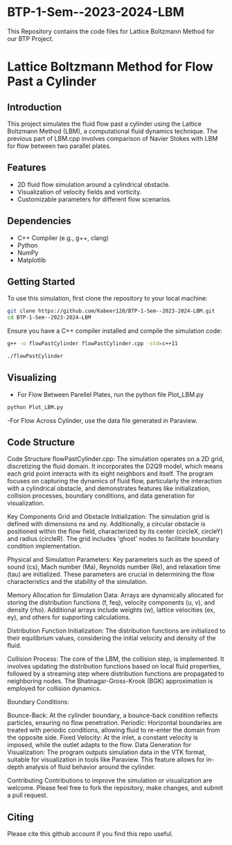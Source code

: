 # BTP-1-Sem--2023-2024-LBM
This Repository contains the code files for Lattice Boltzmann Method for our BTP Project.

# Lattice Boltzmann Method for Flow Past a Cylinder

## Introduction
This project simulates the fluid flow past a cylinder using the Lattice Boltzmann Method (LBM), a computational fluid dynamics technique. The previous part of LBM.cpp involves comparison of Navier Stokes with LBM for flow between two parallel plates.

## Features
- 2D fluid flow simulation around a cylindrical obstacle.
- Visualization of velocity fields and vorticity. 
- Customizable parameters for different flow scenarios.

## Dependencies
- C++ Compiler (e.g., g++, clang)
- Python 
- NumPy
- Matplotlib

## Getting Started

To use this simulation, first clone the repository to your local machine:

```bash
git clone https://github.com/Kabeer120/BTP-1-Sem--2023-2024-LBM.git
cd BTP-1-Sem--2023-2024-LBM
```
Ensure you have a C++ compiler installed and compile the simulation code:

```bash
g++ -o flowPastCylinder flowPastCylinder.cpp -std=c++11
```
```bash
./flowPastCylinder
```




## Visualizing
- For Flow Between Parellel Plates, run the python file Plot_LBM.py
```bash
python Plot_LBM.py
```
-For Flow Across Cylinder, use the data file generated in Paraview.


## Code Structure

Code Structure
flowPastCylinder.cpp: The simulation operates on a 2D grid, discretizing the fluid domain. It incorporates the D2Q9 model, which means each grid point interacts with its eight neighbors and itself. The program focuses on capturing the dynamics of fluid flow, particularly the interaction with a cylindrical obstacle, and demonstrates features like initialization, collision processes, boundary conditions, and data generation for visualization.

Key Components
Grid and Obstacle Initialization: The simulation grid is defined with dimensions nx and ny. Additionally, a circular obstacle is positioned within the flow field, characterized by its center (circleX, circleY) and radius (circleR). The grid includes 'ghost' nodes to facilitate boundary condition implementation.

Physical and Simulation Parameters: Key parameters such as the speed of sound (cs), Mach number (Ma), Reynolds number (Re), and relaxation time (tau) are initialized. These parameters are crucial in determining the flow characteristics and the stability of the simulation.

Memory Allocation for Simulation Data: Arrays are dynamically allocated for storing the distribution functions (f, feq), velocity components (u, v), and density (rho). Additional arrays include weights (w), lattice velocities (ex, ey), and others for supporting calculations.

Distribution Function Initialization: The distribution functions are initialized to their equilibrium values, considering the initial velocity and density of the fluid.

Collision Process: The core of the LBM, the collision step, is implemented. It involves updating the distribution functions based on local fluid properties, followed by a streaming step where distribution functions are propagated to neighboring nodes. The Bhatnagar-Gross-Krook (BGK) approximation is employed for collision dynamics.

Boundary Conditions:

Bounce-Back: At the cylinder boundary, a bounce-back condition reflects particles, ensuring no flow penetration.
Periodic: Horizontal boundaries are treated with periodic conditions, allowing fluid to re-enter the domain from the opposite side.
Fixed Velocity: At the inlet, a constant velocity is imposed, while the outlet adapts to the flow.
Data Generation for Visualization: The program outputs simulation data in the VTK format, suitable for visualization in tools like Paraview. This feature allows for in-depth analysis of fluid behavior around the cylinder.



Contributing
Contributions to improve the simulation or visualization are welcome. Please feel free to fork the repository, make changes, and submit a pull request.

## Citing

Please cite this github account if you find this repo useful.



